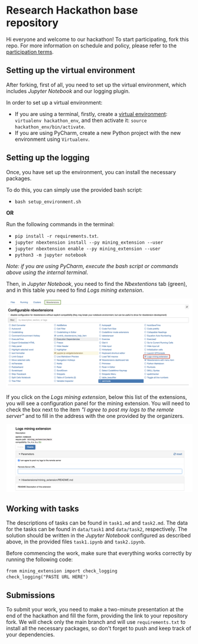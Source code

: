 # Research Hackathon base repository 

Hi everyone and welcome to our hackathon! 
To start participating, fork this repo.
For more information on schedule and policy, please refer to the [participation terms](https://docs.google.com/document/d/1I8NiqFuqMY3yjABH9DHAN764GljOHyyy5cYQRRxTttQ/edit?usp=sharing).

## Setting up the virtual environment

After forking, first of all, you need to set up the virtual environment, which includes _Jupyter Notebook_ and our logging plugin.

In order to set up a virtual environment:
- If you are using a terminal, firstly, create a [virtual environment](https://virtualenv.pypa.io/en/latest/): `virtualenv hackathon_env`, 
and then activate it: `source hackathon_env/bin/activate`.
- If you are using PyCharm, create a new Python project with the new environment using `Virtualenv`.

## Setting up the logging

Once, you have set up the environment, you can install the necessary packages.

To do this, you can simply use the provided bash script:
 - `bash setup_environment.sh`

**OR**

Run the following commands in the terminal:
 - `pip install -r requirements.txt`.
 - `jupyter nbextension install --py mining_extension --user`
 - `jupyter nbextension enable --py mining_extension --user`
 - `python3 -m jupyter notebook`

*Note: if you are using PyCharm, execute the bash script or commands above using the internal terminal*.
 

Then, in _Jupyter Notebook_, you need to find the _Nbextentions_ tab (green), and in this table you 
need to find _Logs mining extension_.

![help1.png](img%2Fhelp1.png)

If you click on the _Logs mining extension_, below this list of the extensions, you will see a configuration panel for the mining extension.
You will need to check the box next to the item _"I agree to post my logs to the remote server"_
and to fill in the address with the one provided by the organizers. 

![help2.png](img%2Fhelp2.png)

## Working with tasks

The descriptions of tasks can be found in `task1.md` and `task2.md`. 
The data for the tasks can be found in `data/task1` and `data/task2`, respectively. 
The solution should be written in the _Jupyter Notebook_ configured as described above, in the provided files `task1.ipynb` and `task2.ipynb`. 

Before commencing the work, make sure that everything works correctly by running the following code:
```
from mining_extension import check_logging 
check_logging("PASTE URL HERE")
```

## Submissions

To submit your work, you need to make a two-minute presentation at the end of the hackathon and fill the form, 
providing the link to your repository fork. 
We will check only the main branch and will use `requirements.txt` to install all the necessary packages,
so don't forget to push and keep track of your dependencies.  
